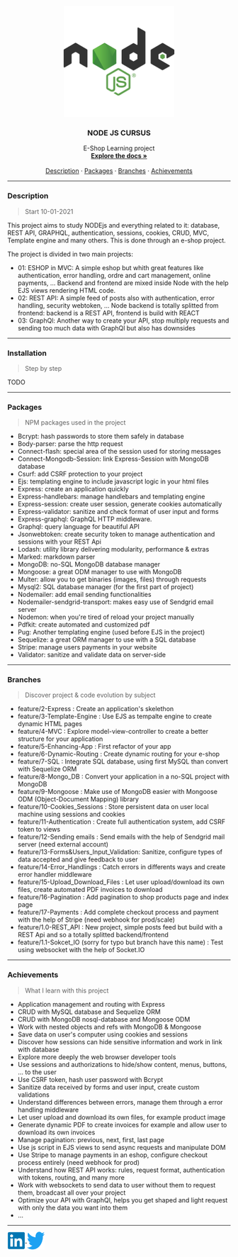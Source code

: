 
<!-- PROJECT LOGO -->
<br />
<p align="center">
  <a href="https://github.com/nicode-io/NodeCursus">
    <img src="https://github.com/devicons/devicon/blob/master/icons/nodejs/nodejs-original-wordmark.svg" alt="Logo" width="250" height=250">
  </a>

<h3 align="center">NODE JS CURSUS</h3>

  <p align="center">
    E-Shop Learning project
    <br />
    <a href="https://github.com/othneildrew/Best-README-Template"><strong>Explore the docs »</strong></a>
    <br />
    <br />
    <a href="#description">Description</a>
    ·
    <a href="#packages">Packages</a>
    ·
    <a href="#branches">Branches</a>
    ·
    <a href="#achievements">Achievements</a>
  </p>


---

### Description

> Start 10-01-2021

This project aims to study NODEjs and everything related to it: database, REST API, GRAPHQL,
authentication, sessions, cookies, CRUD, MVC, Template engine and many others.
This is done through an e-shop project.

The project is divided in two main projects: 

- 01: ESHOP in MVC: A simple eshop but whith great features like authentication, error handling, ordre and cart management, online payments, ... 
  Backend and frontend are mixed inside Node with the help EJS views rendering HTML code. 
- 02: REST API: A simple feed of posts also with authentication, error handling, security webtoken, ... 
  Node backend is totally splitted from frontend: backend is a REST API, frontend is build with REACT
- 03: GraphQl: Another way to create your API, stop multiply requests and sending too much data with GraphQl but also has downsides


---

### Installation
> Step by step

TODO

---

### Packages
> NPM packages used in the project

-   Bcrypt: hash passwords to store them safely in database
-   Body-parser: parse the http request
-   Connect-flash: special area of the session used for storing messages
-   Connect-Mongodb-Session: link Express-Session with MongoDB database
-   Csurf: add CSRF protection to your project
-   Ejs: templating engine to include javascript logic in your html files
-   Express: create an application quickly
-   Express-handlebars: manage handlebars and templating engine
-   Express-session: create user session, generate cookies automatically
-   Express-validator: sanitize and check format of user input and forms
-   Express-graphql: GraphQL HTTP middleware.
-   Graphql: query language for beautiful API 
-   Jsonwebtoken: create security token to manage authentication and sessions with your REST Api
-   Lodash: utility library delivering modularity, performance & extras
-   Marked: markdown parser
-   MongoDB: no-SQL MongoDB database manager
-   Mongoose: a great ODM manager to use with MongoDB
-   Multer: allow you to get binaries (images, files) through requests
-   Mysql2: SQL database manager (for the first part of project)
-   Nodemailer: add email sending functionalities
-   Nodemailer-sendgrid-transport: makes easy use of Sendgrid email server
-   Nodemon: when you're tired of reload your project manually
-   Pdfkit: create automated and customized pdf
-   Pug: Another templating engine (used before EJS in the project)
-   Sequelize: a great ORM manager to use with a SQL database
-   Stripe: manage users payments in your website
-   Validator: sanitize and validate data on server-side

---

### Branches
> Discover project & code evolution by subject

- feature/2-Express :
  Create an application's skelethon
- feature/3-Template-Engine :
  Use EJS as tempalte engine to create dynamic HTML pages
- feature/4-MVC :
  Explore model-view-controller to create a better structure for your application
- feature/5-Enhancing-App :
  First refactor of your app
- feature/6-Dynamic-Routing :
  Create dynamic routing for your e-shop
- feature/7-SQL :
  Integrate SQL database, using first MySQL than convert with Sequelize ORM
- feature/8-Mongo_DB :
  Convert your application in a no-SQL project with MongoDB
- feature/9-Mongoose :
  Make use of MongoDB easier with Mongoose ODM (Object-Document Mapping) library
- feature/10-Cookies_Sessions :
  Store persistent data on user local machine using sessions and cookies
- feature/11-Authentication :
  Create full authentication system, add CSRF token to views
- feature/12-Sending emails :
  Send emails with the help of Sendgrid mail server (need external account)
- feature/13-Forms&Users_Input_Validation:
  Sanitize, configure types of data accepted and give feedback to user
- feature/14-Error_Handlings :
  Catch errors in differents ways and create error handler middleware
- feature/15-Upload_Download_Files : 
  Let user upload/download its own files, create automated PDF invoices to download
- feature/16-Pagination : 
  Add pagination to shop products page and index page
- feature/17-Payments : 
  Add complete checkout process and payment with the help of Stripe (need webhook for prod/scale)
- feature/1.0-REST_API :
  New project, simple posts feed but build with a REST Api and so a totally splitted backend/frontend
- feature/1.1-Sokcet_IO (sorry for typo but branch have this name) :
  Test using websocket with the help of Socket.IO
---

### Achievements
> What I learn with this project

- Application management and routing with Express
- CRUD with MySQL database and Sequelize ORM
- CRUD with MongoDB nosql-database and Mongoose ODM
- Work with nested objects and refs with MongoDB & Mongoose
- Save data on user's computer using cookies and sessions
- Discover how sessions can hide sensitive information and work in link with database
- Explore more deeply the web browser developer tools
- Use sessions and authorizations to hide/show content, menus, buttons, ... to the user
- Use CSRF token, hash user password with Bcrypt
- Sanitize data received by forms and user input, create custom validations
- Understand differences between errors, manage them through a error handling middleware
- Let user upload and download its own files, for example product image 
- Generate dynamic PDF to create invoices for example and allow user to download its own invoices
- Manage pagination: previous, next, first, last page
- Use js script in EJS views to send async requests and manipulate DOM
- Use Stripe to manage payments in an eshop, configure checkout process entirely (need webhook for prod)
- Understand how REST API works: rules, request format, authentication with tokens, routing, and many more
- Work with websockets to send data to user without them to request them, broadcast all over your project
- Optimize your API with GraphQl, helps you get shaped and light request with only the data you want into them
- ... 

---

<a href="https://linkedin.com/in/nicolas-denoel">
  <img align="center" src="https://github.com/devicons/devicon/blob/master/icons/linkedin/linkedin-original.svg" alt="linkedin.com/in/nicolas-denoel" width="40" height="40" />
</a>  <a href="https://twitter.com/nicode_io">
  <img align="center" src="https://github.com/devicons/devicon/blob/master/icons/twitter/twitter-original.svg" alt="twitter.com/inicode_io" width="40" height="40" />
</a>  
